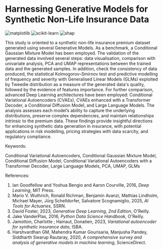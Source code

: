 # Harnessing Generative Models for Synthetic Non-Life Insurance Data

![matplotlib](https://img.shields.io/badge/matplotlib-3.10.0-green)
![scikit-learn](https://img.shields.io/badge/scikitlearn-1.6.1-orange)
![shap](https://img.shields.io/badge/shap-0.48.0-purple)

This study is oriented to a synthetic non-life insurance premium dataset generated using several Generative Models. As a benchmark, a Conditional Gaussian Mixture Model has been employed. The validation of the generated data involved several steps: data visualisation, comparison with univariate analysis, PCA and UMAP representations between the trained data and the generated samples. In addition, check the consistency of data produced, the statistical Kolmogorov–Smirnov test and predictive modelling of frequency and severity with Generalised Linear Models (GLMs) exploited by Tweedie distribution as a measure of the generated data's quality, followed by the evidence of features importance. For further comparison, advanced Deep Learning architectures have been employed: Conditional Variational Autoencoders (CVAEs), CVAEs enhanced with a Transformer Decoder, a Conditional Diffusion Model, and Large Language Models. The analysis assesses each model’s ability to capture the underlying distributions, preserve complex dependencies, and maintain relationships intrinsic to the premium data. These findings provide insightful directions for enhancing synthetic data generation in insurance, with potential applications in risk modelling, pricing strategies with data scarcity, and regulatory compliance.

Keywords: 

Conditional Variational Autoencoders, Conditional Gaussian Mixture Model, Conditional Diffusion Model, Conditional Variational Autoencoders with a Transformer Decoder, Large Language Models, PCA, UMAP, GLMs

References: 

1. Ian Goodfellow and Yoshua Bengio and Aaron Courville, 2016, *Deep Learning*, MIT Press.
2. Mario V. Wuthrich, Ronald Richman, Benjamin Avanzi, Mathias Lindholm, Michael Mayer, Jürg Schelldorfer, Salvatore Scognamiglio, 2025, *AI Tools for Actuaries*, SSRN.
3. David Foster, 2023, *Generative Deep Learning, 2nd Edition*, O'Reilly.
4. Jake VanderPlas, 2016, *Python Data Science Handbook*, O'Reilly.
5. Jamotton, Charlotte ; Hainaut, Donatien, 2023, *Variational autoencoder for synthetic insurance data*, ISBA.
6. Harshvardhan GM, Mahendra Kumar Gourisaria, Manjusha Pandey, Siddharth Swarup Rautaray, 2020, *A comprehensive survey and analysis of generative models in machine learning*, ScienceDirect.

